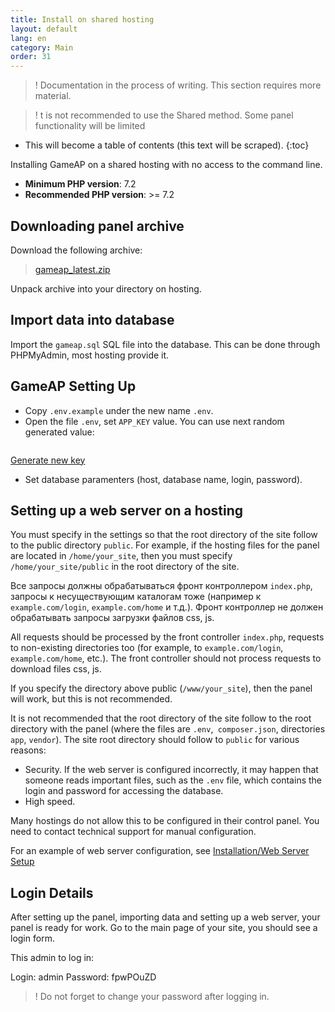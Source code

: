 ```yaml
---
title: Install on shared hosting
layout: default
lang: en
category: Main
order: 31
---
```


>! Documentation in the process of writing. This section requires more material.

>! t is not recommended to use the Shared method. Some panel functionality will be limited

* This will become a table of contents (this text will be scraped).
{:toc}

Installing GameAP on a shared hosting with no access to the command line.

* **Minimum PHP version**: 7.2
* **Recommended PHP version**: >= 7.2

## Downloading panel archive

Download the following archive:
> [gameap_latest.zip](http://www.gameap.ru/gameap_latest.zip)

Unpack archive into your directory on hosting.

## Import data into database

Import the `gameap.sql` SQL file into the database. This can be done through PHPMyAdmin, most hosting provide it.

## GameAP Setting Up

* Copy `.env.example` under the new name `.env`.
* Open the file `.env`, set `APP_KEY` value. You can use next random generated value:

<pre id="app-key"></pre>

<a href="#" onclick="generateAndPrintKey(); return false;">Generate new key</a>

<script>
function randomKey(length) {
   var result           = '';
   var characters       = 'ABCDEFGHIJKLMNOPQRSTUVWXYZabcdefghijklmnopqrstuvwxyz0123456789\\/!@#$%^&*()_-+=';
   var charactersLength = characters.length;
   for ( var i = 0; i < length; i++ ) {
      result += characters.charAt(Math.floor(Math.random() * charactersLength));
   }
   return result;
}

function generateAndPrintKey() {
    document.getElementById('app-key').innerHTML = "base64:" + btoa(randomKey(32));
}

generateAndPrintKey();

</script>

* Set database paramenters (host, database name, login, password).

## Setting up a web server on a hosting

You must specify in the settings so that the root directory of the site follow to the public directory `public`. For example, if the hosting files for the panel are located in `/home/your_site`, then you must specify `/home/your_site/public` in the root directory of the site.

Все запросы должны обрабатываться фронт контроллером `index.php`, запросы к несуществующим каталогам тоже (например к `example.com/login`, `example.com/home` и т.д.). Фронт контроллер не должен обрабатывать запросы загрузки файлов css, js.

All requests should be processed by the front controller `index.php`, requests to non-existing directories too (for example, to `example.com/login`, `example.com/home`, etc.). The front controller should not process requests to download files css, js.

If you specify the directory above public (`/www/your_site`), then the panel will work, but this is not recommended.

It is not recommended that the root directory of the site follow to the root directory with the panel (where the files are `.env`,` composer.json`, directories `app`, `vendor`). The site root directory should follow to `public` for various reasons:

* Security. If the web server is configured incorrectly, it may happen that someone reads important files, such as the `.env` file, which contains the login and password for accessing the database.
* High speed.

Many hostings do not allow this to be configured in their control panel. You need to contact technical support for manual configuration.

For an example of web server configuration, see [Installation/Web Server Setup](/ru/install.html#настройка-веб-сервера)

## Login Details

After setting up the panel, importing data and setting up a web server, your panel is ready for work. Go to the main page of your site, you should see a login form.

This admin to log in:

Login: admin
Password: fpwPOuZD

> ! Do not forget to change your password after logging in.